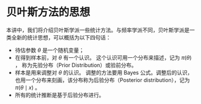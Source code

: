 # 贝叶斯方法的思想
本讲中，我们将介绍贝叶斯学派一些统计方法。与频率学派不同，贝叶斯学派是一类全新的统计思想，可以概括为以下四句话：

- 待估参数 $\theta$ 是一个随机变量；
- 在得到样本前，对 $\theta$ 有一个认识。
这个认识可用一个分布来描述，记为 $\pi(\theta)$ ，
称为先验分布（Prior Distribution）或验前分布。
- 样本是用来调整对 $\theta$ 的认识。
调整的方法要用 Bayes 公式。调整后的认识，也用一个分布来刻画，该分布称为后验分布（Posterior distribution），记为 $\pi(\theta \mid x)$ 。
- 所有的统计推断是基于后验分布进行。